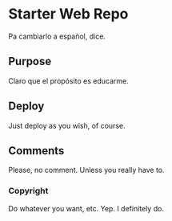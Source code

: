 # Starter Web Repo

Pa cambiarlo a español, dice.

## Purpose

Claro que el propósito es educarme.

## Deploy

Just deploy as you wish, of course.

## Comments

Please, no comment. Unless you really have to.

### Copyright

Do whatever you want, etc. Yep. I definitely do.
